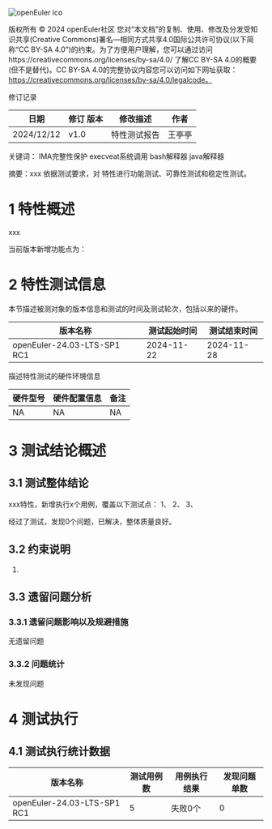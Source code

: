 ![openEuler ico](../../images/openEuler.png)

版权所有 © 2024  openEuler社区
您对“本文档”的复制、使用、修改及分发受知识共享(Creative Commons)署名—相同方式共享4.0国际公共许可协议(以下简称“CC BY-SA 4.0”)的约束。为了方便用户理解，您可以通过访问https://creativecommons.org/licenses/by-sa/4.0/ 了解CC BY-SA 4.0的概要 (但不是替代)。CC BY-SA 4.0的完整协议内容您可以访问如下网址获取：https://creativecommons.org/licenses/by-sa/4.0/legalcode。

修订记录

| 日期      | 修订   版本 | 修改描述                | 作者   |
| --------- | ----------- | ----------------------- | ------ |
| 2024/12/12 | v1.0        | 特性测试报告 | 王亭亭 |

关键词： IMA完整性保护 execveat系统调用 bash解释器 java解释器

摘要：xxx
依据测试要求，对 特性进行功能测试、可靠性测试和稳定性测试。

# 1     特性概述
xxx

当前版本新增功能点为：

# 2     特性测试信息

本节描述被测对象的版本信息和测试的时间及测试轮次，包括以来的硬件。

| 版本名称                    | 测试起始时间 | 测试结束时间 |
| --------------------------- | ------------ | ------------ |
| openEuler-24.03-LTS-SP1 RC1 | 2024-11-22   | 2024-11-28   |

描述特性测试的硬件环境信息

| 硬件型号                  | 硬件配置信息                              | 备注                   |
| ------------------------ | ----------------------------------------- | ---------------------- |
| NA | NA |    NA     |

# 3     测试结论概述

## 3.1   测试整体结论

xxx特性，新增执行x个用例，覆盖以下测试点：
1、
2、
3、

经过了测试，发现0个问题，已解决，整体质量良好。

## 3.2   约束说明

1.

## 3.3   遗留问题分析

### 3.3.1 遗留问题影响以及规避措施

无遗留问题

### 3.3.2 问题统计

未发现问题


# 4     测试执行

## 4.1   测试执行统计数据


| 版本名称                    | 测试用例数 | 用例执行结果       | 发现问题单数 |
| --------------------------- | ---------- | ------------------ | ------------ |
| openEuler-24.03-LTS-SP1 RC1 |   5        | 失败0个 | 0            |

